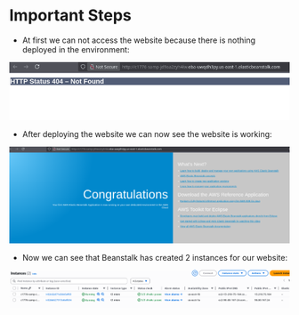# Important Steps
- At first we can not access the website because there is nothing deployed in the environment:

![](./images/20-beanstalk_not_found_website.png)

- After deploying the website we can now see the website is working:

![](./images/21-beanstalk_website_found.png)

- Now we can see that Beanstalk has created 2 instances for our website:

![](./images/22-ec2_instances_created.png)